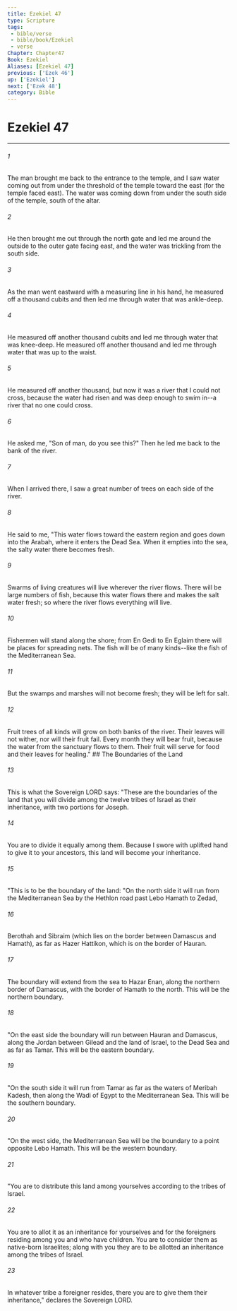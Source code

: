 ```yaml
---
title: Ezekiel 47
type: Scripture
tags:
 - bible/verse
 - bible/book/Ezekiel
 - verse
Chapter: Chapter47
Book: Ezekiel
Aliases: [Ezekiel 47]
previous: ['Ezek 46']
up: ['Ezekiel']
next: ['Ezek 48']
category: Bible
---
```

# Ezekiel 47

***


###### 1 
The man brought me back to the entrance to the temple, and I saw water coming out from under the threshold of the temple toward the east (for the temple faced east). The water was coming down from under the south side of the temple, south of the altar. 

###### 2 
He then brought me out through the north gate and led me around the outside to the outer gate facing east, and the water was trickling from the south side. 

###### 3 
As the man went eastward with a measuring line in his hand, he measured off a thousand cubits and then led me through water that was ankle-deep. 

###### 4 
He measured off another thousand cubits and led me through water that was knee-deep. He measured off another thousand and led me through water that was up to the waist. 

###### 5 
He measured off another thousand, but now it was a river that I could not cross, because the water had risen and was deep enough to swim in--a river that no one could cross. 

###### 6 
He asked me, "Son of man, do you see this?" Then he led me back to the bank of the river. 

###### 7 
When I arrived there, I saw a great number of trees on each side of the river. 

###### 8 
He said to me, "This water flows toward the eastern region and goes down into the Arabah, where it enters the Dead Sea. When it empties into the sea, the salty water there becomes fresh. 

###### 9 
Swarms of living creatures will live wherever the river flows. There will be large numbers of fish, because this water flows there and makes the salt water fresh; so where the river flows everything will live. 

###### 10 
Fishermen will stand along the shore; from En Gedi to En Eglaim there will be places for spreading nets. The fish will be of many kinds--like the fish of the Mediterranean Sea. 

###### 11 
But the swamps and marshes will not become fresh; they will be left for salt. 

###### 12 
Fruit trees of all kinds will grow on both banks of the river. Their leaves will not wither, nor will their fruit fail. Every month they will bear fruit, because the water from the sanctuary flows to them. Their fruit will serve for food and their leaves for healing." ## The Boundaries of the Land 

###### 13 
This is what the Sovereign LORD says: "These are the boundaries of the land that you will divide among the twelve tribes of Israel as their inheritance, with two portions for Joseph. 

###### 14 
You are to divide it equally among them. Because I swore with uplifted hand to give it to your ancestors, this land will become your inheritance. 

###### 15 
"This is to be the boundary of the land: "On the north side it will run from the Mediterranean Sea by the Hethlon road past Lebo Hamath to Zedad, 

###### 16 
Berothah and Sibraim (which lies on the border between Damascus and Hamath), as far as Hazer Hattikon, which is on the border of Hauran. 

###### 17 
The boundary will extend from the sea to Hazar Enan, along the northern border of Damascus, with the border of Hamath to the north. This will be the northern boundary. 

###### 18 
"On the east side the boundary will run between Hauran and Damascus, along the Jordan between Gilead and the land of Israel, to the Dead Sea and as far as Tamar. This will be the eastern boundary. 

###### 19 
"On the south side it will run from Tamar as far as the waters of Meribah Kadesh, then along the Wadi of Egypt to the Mediterranean Sea. This will be the southern boundary. 

###### 20 
"On the west side, the Mediterranean Sea will be the boundary to a point opposite Lebo Hamath. This will be the western boundary. 

###### 21 
"You are to distribute this land among yourselves according to the tribes of Israel. 

###### 22 
You are to allot it as an inheritance for yourselves and for the foreigners residing among you and who have children. You are to consider them as native-born Israelites; along with you they are to be allotted an inheritance among the tribes of Israel. 

###### 23 
In whatever tribe a foreigner resides, there you are to give them their inheritance," declares the Sovereign LORD. 
